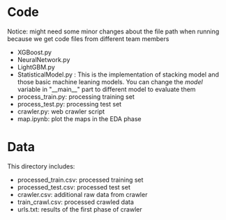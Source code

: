 # Code

Notice: might need some minor  changes about the file path when running because we get code files from different team members

- XGBoost.py
- NeuralNetwork.py
- LightGBM.py
- StatisticalModel.py : This is the implementation of stacking model and those basic machine leaning models. You can change the *model*  variable in "\_\_main\_\_" part to different model to evaluate them
- process_train.py: processing training set
- process_test.py: processing test set
- crawler.py: web crawler script
- map.ipynb: plot the maps in the EDA phase

# Data

This directory includes:

- processed_train.csv: processed training set
- processed_test.csv: processed test set
- crawler.csv: additional raw data from crawler
- train_crawl.csv: processed crawled data
- urls.txt: results of the first phase of crawler
